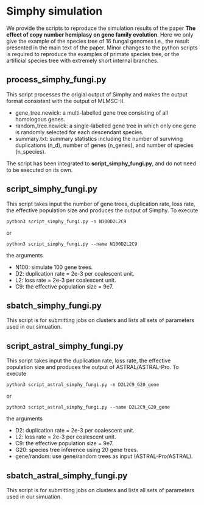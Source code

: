 # Simphy simulation

We provide the scripts to reproduce the simulation results of the paper **The effect of copy number hemiplasy on gene family evolution**. Here we only give the example of the species tree of 16 fungal genomes i.e., the result presented in the main text of the paper. Minor changes to the python scripts is required to reproduce the examples of primate species tree, or the artificial species tree with extremely short internal branches. 

## process_simphy_fungi.py
This script processes the origial output of Simphy and makes the output format consistent with the output of MLMSC-II. 

* gene_tree.newick: a multi-labelled gene tree consisting of all homologous genes.
* random_tree.newick: a single-labelled gene tree in which only one gene is randomly selected for each descendant species.
* summary.txt: summary statistics including the number of surviving duplications (n_d), number of genes (n_genes), and number of species (n_species).

The script has been integrated to **script_simphy_fungi.py**, and do not need to be executed on its own. 

## script_simphy_fungi.py
This script takes input the number of gene trees, duplication rate, loss rate, the effective population size and produces the output of Simphy. To execute
```
python3 script_simphy_fungi.py -n N100D2L2C9
```
or
```
python3 script_simphy_fungi.py --name N100D2L2C9
```
the arguments 
* N100: simulate 100 gene trees.
* D2: duplication rate = 2e-3 per coalescent unit.
* L2: loss rate = 2e-3 per coalescent unit.
* C9: the effective population size = 9e7.

## sbatch_simphy_fungi.py
This script is for submitting jobs on clusters and lists all sets of parameters used in our simuation.

## script_astral_simphy_fungi.py
This script takes input the duplication rate, loss rate, the effective population size and produces the output of ASTRAL/ASTRAL-Pro. To execute
```
python3 script_astral_simphy_fungi.py -n D2L2C9_G20_gene
```
or
```
python3 script_astral_simphy_fungi.py --name D2L2C9_G20_gene
```
the arguments 
* D2: duplication rate = 2e-3 per coalescent unit.
* L2: loss rate = 2e-3 per coalescent unit.
* C9: the effective population size = 9e7.
* G20: species tree inference using 20 gene trees.
* gene/random: use gene/random trees as input (ASTRAL-Pro/ASTRAL).

## sbatch_astral_simphy_fungi.py
This script is for submitting jobs on clusters and lists all sets of parameters used in our simuation. 



